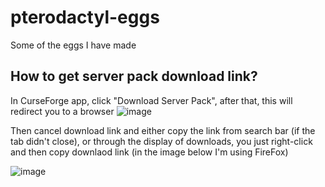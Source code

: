 # pterodactyl-eggs
Some of the eggs I have made

## How to get server pack download link?
In CurseForge app, click "Download Server Pack", after that, this will redirect you to a browser
![image](https://github.com/ItsTauTvyDas/pterodactyl-eggs/assets/31439275/77521d54-ae04-486e-bf04-8320ce2502d7)

Then cancel download link and either copy the link from search bar (if the tab didn't close), or through the display of downloads, you just right-click and then copy downlaod link (in the image below I'm using FireFox)

![image](https://github.com/ItsTauTvyDas/pterodactyl-eggs/assets/31439275/a0dec596-e77c-45e3-bb94-012de849925c)
